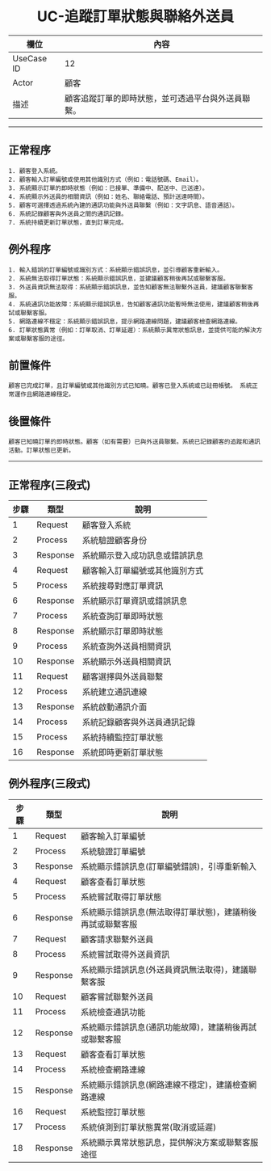 <h1 align='center'>UC-追蹤訂單狀態與聯絡外送員</h1>

| 欄位         | 內容 |
|--------------|------|
| UseCase ID   | 12 |
| Actor        | 顧客 |
| 描述         | 顧客追蹤訂單的即時狀態，並可透過平台與外送員聯繫。 |

---

## 正常程序
```text
1. 顧客登入系統。
2. 顧客輸入訂單編號或使用其他識別方式（例如：電話號碼、Email）。
3. 系統顯示訂單的即時狀態（例如：已接單、準備中、配送中、已送達）。
4. 系統顯示外送員的相關資訊（例如：姓名、聯絡電話、預計送達時間）。
5. 顧客可選擇透過系統內建的通訊功能與外送員聯繫（例如：文字訊息、語音通話）。
6. 系統記錄顧客與外送員之間的通訊記錄。
7. 系統持續更新訂單狀態，直到訂單完成。
```

## 例外程序
```text
1. 輸入錯誤的訂單編號或識別方式：系統顯示錯誤訊息，並引導顧客重新輸入。
2. 系統無法取得訂單狀態：系統顯示錯誤訊息，並建議顧客稍後再試或聯繫客服。
3. 外送員資訊無法取得：系統顯示錯誤訊息，並告知顧客無法聯繫外送員，建議顧客聯繫客服。
4. 系統通訊功能故障：系統顯示錯誤訊息，告知顧客通訊功能暫時無法使用，建議顧客稍後再試或聯繫客服。
5. 網路連線不穩定：系統顯示錯誤訊息，提示網路連線問題，建議顧客檢查網路連線。
6. 訂單狀態異常（例如：訂單取消、訂單延遲）：系統顯示異常狀態訊息，並提供可能的解決方案或聯繫客服的途徑。
```

## 前置條件
```text
顧客已完成訂單，且訂單編號或其他識別方式已知曉。顧客已登入系統或已註冊帳號。 系統正常運作且網路連線穩定。

```

## 後置條件
```text
顧客已知曉訂單的即時狀態。顧客（如有需要）已與外送員聯繫。系統已記錄顧客的追蹤和通訊活動。訂單狀態已更新。

```

---

## 正常程序(三段式)
| 步驟 | 類型 | 說明 |
|------|------|------|
| 1 | Request | 顧客登入系統 |
| 2 | Process | 系統驗證顧客身份 |
| 3 | Response | 系統顯示登入成功訊息或錯誤訊息 |
| 4 | Request | 顧客輸入訂單編號或其他識別方式 |
| 5 | Process | 系統搜尋對應訂單資訊 |
| 6 | Response | 系統顯示訂單資訊或錯誤訊息 |
| 7 | Process | 系統查詢訂單即時狀態 |
| 8 | Response | 系統顯示訂單即時狀態 |
| 9 | Process | 系統查詢外送員相關資訊 |
| 10 | Response | 系統顯示外送員相關資訊 |
| 11 | Request | 顧客選擇與外送員聯繫 |
| 12 | Process | 系統建立通訊連線 |
| 13 | Response | 系統啟動通訊介面 |
| 14 | Process | 系統記錄顧客與外送員通訊記錄 |
| 15 | Process | 系統持續監控訂單狀態 |
| 16 | Response | 系統即時更新訂單狀態 |

## 例外程序(三段式)
| 步驟 | 類型 | 說明 |
|------|------|------|
| 1 | Request | 顧客輸入訂單編號 |
| 2 | Process | 系統驗證訂單編號 |
| 3 | Response | 系統顯示錯誤訊息(訂單編號錯誤)，引導重新輸入 |
| 4 | Request | 顧客查看訂單狀態 |
| 5 | Process | 系統嘗試取得訂單狀態 |
| 6 | Response | 系統顯示錯誤訊息(無法取得訂單狀態)，建議稍後再試或聯繫客服 |
| 7 | Request | 顧客請求聯繫外送員 |
| 8 | Process | 系統嘗試取得外送員資訊 |
| 9 | Response | 系統顯示錯誤訊息(外送員資訊無法取得)，建議聯繫客服 |
| 10 | Request | 顧客嘗試聯繫外送員 |
| 11 | Process | 系統檢查通訊功能 |
| 12 | Response | 系統顯示錯誤訊息(通訊功能故障)，建議稍後再試或聯繫客服 |
| 13 | Request | 顧客查看訂單狀態 |
| 14 | Process | 系統檢查網路連線 |
| 15 | Response | 系統顯示錯誤訊息(網路連線不穩定)，建議檢查網路連線 |
| 16 | Request | 系統監控訂單狀態 |
| 17 | Process | 系統偵測到訂單狀態異常(取消或延遲) |
| 18 | Response | 系統顯示異常狀態訊息，提供解決方案或聯繫客服途徑 |
